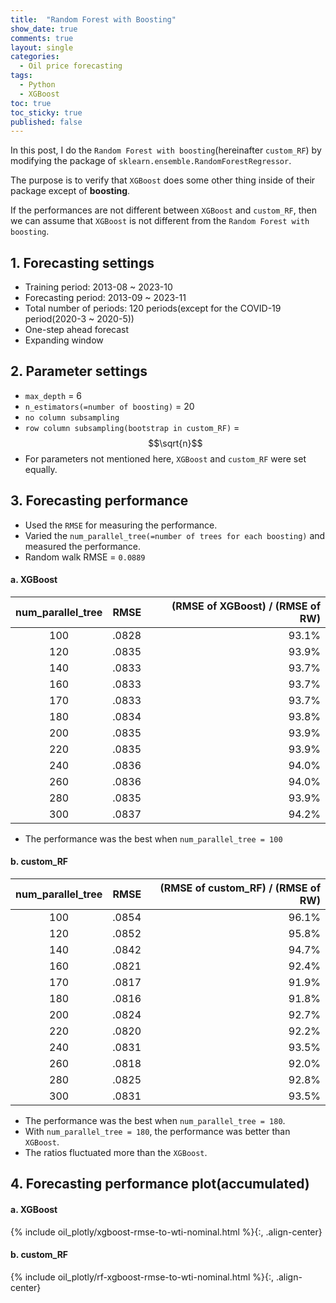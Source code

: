 ```yaml
---
title:  "Random Forest with Boosting"
show_date: true
comments: true
layout: single
categories:
  - Oil price forecasting
tags:
  - Python
  - XGBoost
toc: true
toc_sticky: true
published: false
---
```


In this post, I do the `Random Forest with boosting`(hereinafter `custom_RF`) by modifying the package of `sklearn.ensemble.RandomForestRegressor`.

The purpose is to verify that `XGBoost` does some other thing inside of their package except of **boosting**.

If the performances are not different between `XGBoost` and `custom_RF`, then we can assume that `XGBoost` is not different from the `Random Forest with boosting`.

## 1. Forecasting settings

- Training period: 2013-08 ~ 2023-10
- Forecasting period: 2013-09 ~ 2023-11
- Total number of periods: 120 periods(except for the COVID-19 period(2020-3 ~ 2020-5))
- One-step ahead forecast
- Expanding window

## 2. Parameter settings
- `max_depth` = 6
- `n_estimators(=number of boosting)` = 20
- `no column subsampling`
- `row column subsampling(bootstrap in custom_RF)` = $$\sqrt{n}$$
- For parameters not mentioned here, `XGBoost` and `custom_RF` were set equally.

## 3. Forecasting performance

- Used the `RMSE` for measuring the performance.
- Varied the `num_parallel_tree(=number of trees for each boosting)` and measured the performance.
- Random walk RMSE = `0.0889`

<h4> a. XGBoost </h4>

| num_parallel_tree | RMSE | (RMSE of XGBoost) / (RMSE of RW) |
| :-: | -: | -: |
|    100   | .0828 |    93.1%  |
|    120     | .0835 |    93.9% |
|    140     | .0833 |   93.7%  |
|    160     | .0833 |    93.7%  |
|    170     | .0833 |    93.7% |
|    180     | .0834 |    93.8% |
|    200     | .0835 |    93.9%  |
|    220     | .0835 |    93.9%  |
|    240     | .0836 |    94.0%  |
|    260     | .0836 |    94.0%  |
|    280     | .0835 |    93.9%  |
|    300     | .0837 |    94.2%  |

- The performance was the best when `num_parallel_tree = 100`

<h4> b. custom_RF </h4>

| num_parallel_tree | RMSE | (RMSE of custom_RF) / (RMSE of RW) |
| :-: | -: | -: | 
|    100     | .0854 |    96.1% |
|    120     | .0852 |    95.8% |
|    140     | .0842 |    94.7% |
|    160     | .0821 |    92.4% |
|    170     | .0817 |    91.9% |
|    180     | .0816 |    91.8% |
|    200     | .0824 |    92.7% |
|    220     | .0820 |    92.2% |
|    240     | .0831 |    93.5% |
|    260     | .0818 |    92.0% |
|    280     | .0825 |    92.8% |
|    300     | .0831 |    93.5% |

- The performance was the best when `num_parallel_tree = 180`.
- With `num_parallel_tree = 180`, the performance was better than `XGBoost`.
- The ratios fluctuated more than the `XGBoost`.

## 4. Forecasting performance plot(accumulated)

<h4> a. XGBoost </h4>

{% include oil_plotly/xgboost-rmse-to-wti-nominal.html %}{:, .align-center}

<h4> b. custom_RF </h4>

{% include oil_plotly/rf-xgboost-rmse-to-wti-nominal.html %}{:, .align-center}
